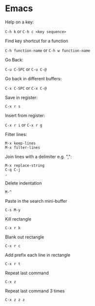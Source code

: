 Emacs
===

Help on a key:

`C-h k`
or
`C-h c <key sequence>`

Find key shortcut for a function

`C-h function-name`
or
`C-h w function-name`

Go Back:

`C-u C-SPC` or `C-u C-@`

Go back in different buffers:

`C-x C-SPC` or `C-x C-@`

Save in register: 

`C-x r s`

Insert from register:

`C-x r i` or `C-x r g`

Filter lines:

```
M-x keep-lines
M-x filter-lines
```

Join lines with a delimiter e.g. ",":

```
M-x replace-string
C-q C-j
, 
```

Delete indentation

`M-^`

Paste in the search mini-buffer

`C-s M-y`

Kill rectangle

`C-x r k`

Blank out rectangle

`C-x r c`

Add prefix each line in rectangle

`C-x r t`

Repeat last command

`C-x z`

Repeat last command 3 times

`C-x z z z`
